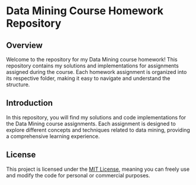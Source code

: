 # Data Mining Course Homework Repository

## Overview

Welcome to the repository for my Data Mining course homework! This repository contains my solutions and implementations for assignments assigned during the course. Each homework assignment is organized into its respective folder, making it easy to navigate and understand the structure.

## Introduction

In this repository, you will find my solutions and code implementations for the Data Mining course assignments. Each assignment is designed to explore different concepts and techniques related to data mining, providing a comprehensive learning experience.

## License

This project is licensed under the [MIT License](LICENSE), meaning you can freely use and modify the code for personal or commercial purposes.
